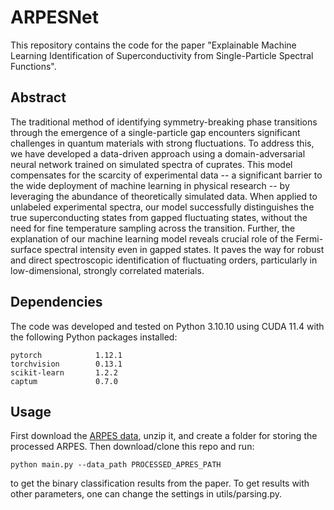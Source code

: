 # ARPESNet
This repository contains the code for the paper "Explainable Machine Learning Identification of Superconductivity from Single-Particle Spectral Functions".
## Abstract
The traditional method of identifying symmetry-breaking phase transitions through the emergence of a single-particle gap encounters significant challenges in quantum materials with strong fluctuations. To address this, we have developed a data-driven approach using a domain-adversarial neural network trained on simulated spectra of cuprates. This model compensates for the scarcity of experimental data -- a significant barrier to the wide deployment of machine learning in physical research -- by leveraging the abundance of theoretically simulated data. When applied to unlabeled experimental spectra, our model successfully distinguishes the true superconducting states from gapped fluctuating states, without the need for fine temperature sampling across the transition. Further, the explanation of our machine learning model reveals crucial role of the Fermi-surface spectral intensity even in gapped states. It paves the way for robust and direct spectroscopic identification of fluctuating orders, particularly in low-dimensional, strongly correlated materials.

## Dependencies
The code was developed and tested on Python 3.10.10 using CUDA 11.4 with
the following Python packages installed:
```
pytorch            1.12.1
torchvision        0.13.1
scikit-learn       1.2.2
captum             0.7.0
```
## Usage
First download the [ARPES data](https://figshare.com/s/762454387fddddd0987a), unzip it, and create a folder for storing the processed ARPES. Then download/clone this repo and run:
```
python main.py --data_path PROCESSED_APRES_PATH
```
to get the binary classification results from the paper. To get results with other parameters, one can change the settings in utils/parsing.py.
